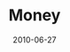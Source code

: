 ---
layout: message
category: message
series: "House Work"
title: "Money"
date: 2010-06-27
message_id: 626
---